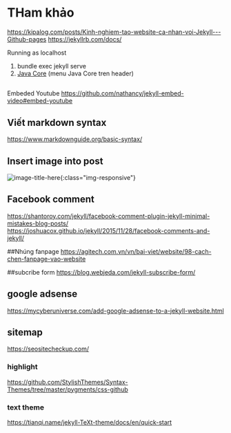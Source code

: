 # THam khảo
https://kipalog.com/posts/Kinh-nghiem-tao-website-ca-nhan-voi-Jekyll---Github-pages
https://jekyllrb.com/docs/

Running as localhost
1. bundle exec jekyll serve
2. <a href='{{"/java_home_layout.html" | prepend: site.baseurl }}'>Java Core</a> (menu Java Core tren header)

##
Embeded Youtube
https://github.com/nathancy/jekyll-embed-video#embed-youtube

## Viết markdown syntax 
https://www.markdownguide.org/basic-syntax/
## Insert image into post
![image-title-here](/path/to/image.jpg){:class="img-responsive"}
## Facebook comment
https://shantoroy.com/jekyll/facebook-comment-plugin-jekyll-minimal-mistakes-blog-posts/
https://joshuacox.github.io/jekyll/2015/11/28/facebook-comments-and-jekyll/

##Nhúng fanpage
https://agitech.com.vn/vn/bai-viet/website/98-cach-chen-fanpage-vao-website

##subcribe form
https://blog.webjeda.com/jekyll-subscribe-form/

## google adsense
https://mycyberuniverse.com/add-google-adsense-to-a-jekyll-website.html

## sitemap
https://seositecheckup.com/

### highlight
https://github.com/StylishThemes/Syntax-Themes/tree/master/pygments/css-github
### text theme
https://tianqi.name/jekyll-TeXt-theme/docs/en/quick-start